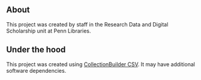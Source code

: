 ## About
This project was created by staff in the Research Data and Digital Scholarship unit at Penn Libraries.


## Under the hood
This project was created using [CollectionBuilder CSV](https://github.com/CollectionBuilder/collectionbuilder-csv). It may have additional software dependencies.
